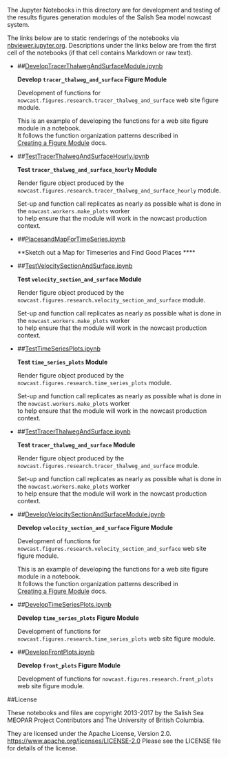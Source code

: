 The Jupyter Notebooks in this directory are for development and testing of
the results figures generation modules of the Salish Sea model nowcast system.

The links below are to static renderings of the notebooks via
[nbviewer.jupyter.org](https://nbviewer.jupyter.org).
Descriptions under the links below are from the first cell of the notebooks
(if that cell contains Markdown or raw text).

* ##[DevelopTracerThalwegAndSurfaceModule.ipynb](https://nbviewer.jupyter.org/urls/bitbucket.org/salishsea/salishseanowcast/raw/tip/notebooks/figures/research/DevelopTracerThalwegAndSurfaceModule.ipynb)  
    
    **Develop `tracer_thalweg_and_surface` Figure Module**  
      
    Development of functions for `nowcast.figures.research.tracer_thalweg_and_surface` web site figure module.  
      
    This is an example of developing the functions for a web site figure module in a notebook.  
    It follows the function organization patterns described in  
    [Creating a Figure Module](https://salishsea-nowcast.readthedocs.io/en/latest/figures/create_fig_module.html) docs.  

* ##[TestTracerThalwegAndSurfaceHourly.ipynb](https://nbviewer.jupyter.org/urls/bitbucket.org/salishsea/salishseanowcast/raw/tip/notebooks/figures/research/TestTracerThalwegAndSurfaceHourly.ipynb)  
    
    **Test `tracer_thalweg_and_surface_hourly` Module**  
      
    Render figure object produced by the `nowcast.figures.research.tracer_thalweg_and_surface_hourly` module.  
      
    Set-up and function call replicates as nearly as possible what is done in the `nowcast.workers.make_plots` worker  
    to help ensure that the module will work in the nowcast production context.  

* ##[PlacesandMapForTimeSeries.ipynb](https://nbviewer.jupyter.org/urls/bitbucket.org/salishsea/salishseanowcast/raw/tip/notebooks/figures/research/PlacesandMapForTimeSeries.ipynb)  
    
    **Sketch out a Map for Timeseries and Find Good Places ****  

* ##[TestVelocitySectionAndSurface.ipynb](https://nbviewer.jupyter.org/urls/bitbucket.org/salishsea/salishseanowcast/raw/tip/notebooks/figures/research/TestVelocitySectionAndSurface.ipynb)  
    
    **Test `velocity_section_and_surface` Module**  
      
    Render figure object produced by the `nowcast.figures.research.velocity_section_and_surface` module.  
      
    Set-up and function call replicates as nearly as possible what is done in the `nowcast.workers.make_plots` worker  
    to help ensure that the module will work in the nowcast production context.  

* ##[TestTimeSeriesPlots.ipynb](https://nbviewer.jupyter.org/urls/bitbucket.org/salishsea/salishseanowcast/raw/tip/notebooks/figures/research/TestTimeSeriesPlots.ipynb)  
    
    **Test `time_series_plots` Module**  
      
    Render figure object produced by the `nowcast.figures.research.time_series_plots` module.  
      
    Set-up and function call replicates as nearly as possible what is done in the `nowcast.workers.make_plots` worker  
    to help ensure that the module will work in the nowcast production context.  

* ##[TestTracerThalwegAndSurface.ipynb](https://nbviewer.jupyter.org/urls/bitbucket.org/salishsea/salishseanowcast/raw/tip/notebooks/figures/research/TestTracerThalwegAndSurface.ipynb)  
    
    **Test `tracer_thalweg_and_surface` Module**  
      
    Render figure object produced by the `nowcast.figures.research.tracer_thalweg_and_surface` module.  
      
    Set-up and function call replicates as nearly as possible what is done in the `nowcast.workers.make_plots` worker  
    to help ensure that the module will work in the nowcast production context.  

* ##[DevelopVelocitySectionAndSurfaceModule.ipynb](https://nbviewer.jupyter.org/urls/bitbucket.org/salishsea/salishseanowcast/raw/tip/notebooks/figures/research/DevelopVelocitySectionAndSurfaceModule.ipynb)  
    
    **Develop `velocity_section_and_surface` Figure Module**  
      
    Development of functions for `nowcast.figures.research.velocity_section_and_surface` web site figure module.  
      
    This is an example of developing the functions for a web site figure module in a notebook.  
    It follows the function organization patterns described in  
    [Creating a Figure Module](https://salishsea-nowcast.readthedocs.io/en/latest/figures/create_fig_module.html) docs.  

* ##[DevelopTimeSeriesPlots.ipynb](https://nbviewer.jupyter.org/urls/bitbucket.org/salishsea/salishseanowcast/raw/tip/notebooks/figures/research/DevelopTimeSeriesPlots.ipynb)  
    
    **Develop `time_series_plots` Figure Module**  
      
    Development of functions for `nowcast.figures.research.time_series_plots` web site figure module.  

* ##[DevelopFrontPlots.ipynb](https://nbviewer.jupyter.org/urls/bitbucket.org/salishsea/salishseanowcast/raw/tip/notebooks/figures/research/DevelopFrontPlots.ipynb)  
    
    **Develop `front_plots` Figure Module**  
      
    Development of functions for `nowcast.figures.research.front_plots` web site figure module.  


##License

These notebooks and files are copyright 2013-2017
by the Salish Sea MEOPAR Project Contributors
and The University of British Columbia.

They are licensed under the Apache License, Version 2.0.
https://www.apache.org/licenses/LICENSE-2.0
Please see the LICENSE file for details of the license.
